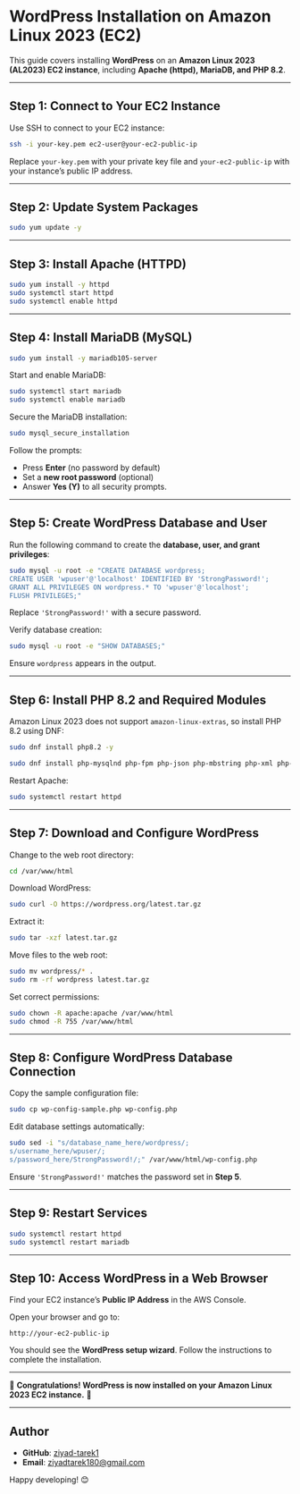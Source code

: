 # WordPress Installation on Amazon Linux 2023 (EC2)

This guide covers installing **WordPress** on an **Amazon Linux 2023 (AL2023) EC2 instance**, including **Apache (httpd), MariaDB, and PHP 8.2**.

---

## **Step 1: Connect to Your EC2 Instance**
Use SSH to connect to your EC2 instance:
```bash
ssh -i your-key.pem ec2-user@your-ec2-public-ip
```
Replace `your-key.pem` with your private key file and `your-ec2-public-ip` with your instance’s public IP address.

---

## **Step 2: Update System Packages**
```bash
sudo yum update -y
```

---

## **Step 3: Install Apache (HTTPD)**
```bash
sudo yum install -y httpd
sudo systemctl start httpd
sudo systemctl enable httpd
```


---

## **Step 4: Install MariaDB (MySQL)**
```bash
sudo yum install -y mariadb105-server
```
Start and enable MariaDB:
```bash
sudo systemctl start mariadb
sudo systemctl enable mariadb
```
Secure the MariaDB installation:
```bash
sudo mysql_secure_installation
```
Follow the prompts:
- Press **Enter** (no password by default)
- Set a **new root password** (optional)
- Answer **Yes (Y)** to all security prompts.

---

## **Step 5: Create WordPress Database and User**
Run the following command to create the **database, user, and grant privileges**:
```bash
sudo mysql -u root -e "CREATE DATABASE wordpress;
CREATE USER 'wpuser'@'localhost' IDENTIFIED BY 'StrongPassword!';
GRANT ALL PRIVILEGES ON wordpress.* TO 'wpuser'@'localhost';
FLUSH PRIVILEGES;"
```
Replace `'StrongPassword!'` with a secure password.

Verify database creation:
```bash
sudo mysql -u root -e "SHOW DATABASES;"
```
Ensure `wordpress` appears in the output.

---

## **Step 6: Install PHP 8.2 and Required Modules**
Amazon Linux 2023 does not support `amazon-linux-extras`, so install PHP 8.2 using DNF:
```bash
sudo dnf install php8.2 -y

sudo dnf install php-mysqlnd php-fpm php-json php-mbstring php-xml php-cli php-gd php-curl -y

```
Restart Apache:
```bash
sudo systemctl restart httpd
```

---

## **Step 7: Download and Configure WordPress**
Change to the web root directory:
```bash
cd /var/www/html
```
Download WordPress:
```bash
sudo curl -O https://wordpress.org/latest.tar.gz
```
Extract it:
```bash
sudo tar -xzf latest.tar.gz
```
Move files to the web root:
```bash
sudo mv wordpress/* .
sudo rm -rf wordpress latest.tar.gz
```
Set correct permissions:
```bash
sudo chown -R apache:apache /var/www/html
sudo chmod -R 755 /var/www/html
```

---

## **Step 8: Configure WordPress Database Connection**
Copy the sample configuration file:
```bash
sudo cp wp-config-sample.php wp-config.php
```
Edit database settings automatically:
```bash
sudo sed -i "s/database_name_here/wordpress/;
s/username_here/wpuser/;
s/password_here/StrongPassword!/;" /var/www/html/wp-config.php
```
Ensure `'StrongPassword!'` matches the password set in **Step 5**.

---

## **Step 9: Restart Services**
```bash
sudo systemctl restart httpd
sudo systemctl restart mariadb
```

---

## **Step 10: Access WordPress in a Web Browser**
Find your EC2 instance’s **Public IP Address** in the AWS Console.

Open your browser and go to:
```
http://your-ec2-public-ip
```
You should see the **WordPress setup wizard**. Follow the instructions to complete the installation.

---

🎉 **Congratulations! WordPress is now installed on your Amazon Linux 2023 EC2 instance.** 🚀

---

## **Author**
- **GitHub**: [ziyad-tarek1](https://github.com/ziyad-tarek1)
- **Email**: [ziyadtarek180@gmail.com](mailto:ziyadtarek180@gmail.com)

Happy developing! 😊
